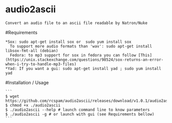 # audio2ascii

    Convert an audio file to an ascii file readable by Natron/Nuke

#Requirements

    *Sox: sudo apt-get install sox or  sudo yum install sox
	  To support more audio formats than 'wav': sudo apt-get install libsox-fmt-all (debian) 
	  Fedora: to mp3 support for sox in fedora you can follow [This](https://unix.stackexchange.com/questions/98524/sox-returns-an-error-when-i-try-to-handle-mp3-files)
    *Yad: If you want a gui: sudo apt-get install yad ; sudo yum install yad

#Installation / Usage

    ```
    $ wget https://github.com/rcspam/audio2ascii/releases/download/v1.0.1/audio2ascii
    $ chmod +x ./audio2ascii
    $ ./audio2ascii --help # launch command line to know parameters
    $ ./audio2ascii -g # or launch with gui (see Requirements bellow)
    ```

